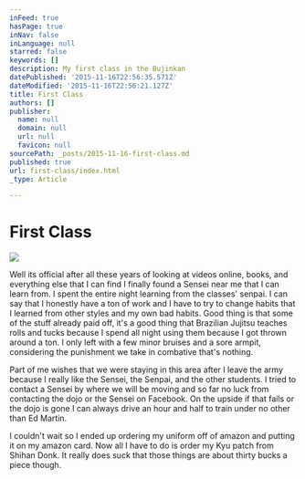 ```yaml
---
inFeed: true
hasPage: true
inNav: false
inLanguage: null
starred: false
keywords: []
description: My first class in the Bujinkan
datePublished: '2015-11-16T22:56:35.571Z'
dateModified: '2015-11-16T22:56:21.127Z'
title: First Class
authors: []
publisher:
  name: null
  domain: null
  url: null
  favicon: null
sourcePath: _posts/2015-11-16-first-class.md
published: true
url: first-class/index.html
_type: Article

---
```

# First Class
![](https://the-grid-user-content.s3-us-west-2.amazonaws.com/6c290d87-b1a4-42d4-838c-c2753e228e5c.jpg)

Well its official after all these years of looking at videos online, books, and everything else that I can find I finally found a Sensei near me that I can learn from. I spent the entire night learning from the classes' senpai. I can say that I honestly have a ton of work and I have to try to change habits that I learned from other styles and my own bad habits. Good thing is that some of the stuff already paid off, it's a good thing that Brazilian Jujitsu teaches rolls and tucks because I spend all night using them because I got thrown around a ton. I only left with a few minor bruises and a sore armpit, considering the punishment we take in combative that's nothing. 

Part of me wishes that we were staying in this area after I leave the army because I really like the Sensei, the Senpai, and the other students. I tried to contact a Sensei by where we will be moving and so far no luck from contacting the dojo or the Sensei on Facebook. On the upside if that fails or the dojo is gone I can always drive an hour and half to train under no other than Ed Martin.

I couldn't wait so I ended up ordering my uniform off of amazon and putting it on my amazon card. Now all I have to do is order my Kyu patch from Shihan Donk. It really does suck that those things are about thirty bucks a piece though.